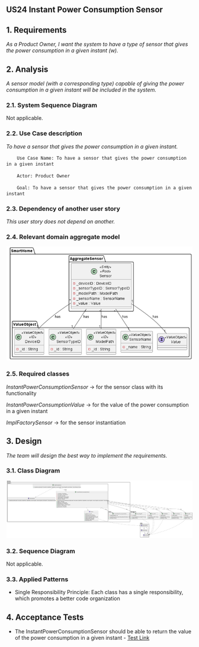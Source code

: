 ## US24 Instant Power Consumption Sensor

## 1. Requirements

_As a Product Owner, I want the system to have a type of sensor that gives the power consumption in a given instant (w)._

## 2. Analysis
_A sensor model (with a corresponding type) capable of giving the power consumption in a given instant will be included in the system._

### 2.1. System Sequence Diagram
Not applicable.

### 2.2. Use Case description
_To have a sensor that gives the power consumption in a given instant._

        Use Case Name: To have a sensor that gives the power consumption in a given instant
    
        Actor: Product Owner
    
        Goal: To have a sensor that gives the power consumption in a given instant


### 2.3. Dependency of another user story
_This user story does not depend on another._

### 2.4. Relevant domain aggregate model
![Sensor](../../general/agreggateModels/Sensor.png)

### 2.5. Required classes
_InstantPowerConsumptionSensor_ -> for the sensor class with its functionality

_InstantPowerConsumptionValue_ -> for the value of the power consumption in a given instant

_ImplFactorySensor_ -> for the sensor instantiation

## 3. Design
_The team will design the best way to implement the requirements._

### 3.1. Class Diagram
![ClassDiagram](artifacts/US24CD.svg)
### 3.2. Sequence Diagram
Not applicable.
### 3.3. Applied Patterns
- Single Responsibility Principle: Each class has a single responsibility, which promotes a better code organization

## 4. Acceptance Tests

- The InstantPowerConsumptionSensor should be able to return the value of the power consumption in a given instant - [Test Link](../../../test/java/SmartHomeDDD/domain/Sensor/InstantPowerConsumptionSensorTest.java#L243)

